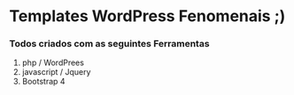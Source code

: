 # Templates WordPress Fenomenais  ;)

### Todos criados com as seguintes Ferramentas
1. php / WordPrees
2. javascript / Jquery
3. Bootstrap 4

